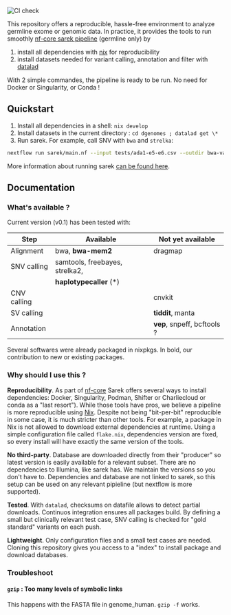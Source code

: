 ![CI check](https://github.com/apraga/reproducible-sarek-germline/actions/workflows/nix-flake.yml/badge.svg)

This repository offers a reproducible, hassle-free environment to analyze
germline exome or genomic data. In practice, it provides the tools to run
smoothly [nf-core sarek pipeline](https://nf-co.re/sarek/3.4.2/) (germline only)
by

1. install all dependencies with [nix](https://nixos.org/) for reproducibility
2. install datasets needed for variant calling, annotation and filter with
   [datalad](https://www.datalad.org/)

With 2 simple commandes, the pipeline is ready to be run. No need for Docker or
Singularity, or Conda !

## Quickstart

1. Install all dependencies in a shell: `nix develop`
2. Install datasets in the current directory : `cd dgenomes ; datalad get \*`
3. Run sarek. For example, call SNV with `bwa` and `strelka`:

```bash
nextflow run sarek/main.nf --input tests/ada1-e5-e6.csv --outdir bwa-varcall  --tools mpileup,haplotypecaller,freebayes,strelka  -c tests/test.config --skip_tools baserecalibrator,haplotypecaller_filter

```

More information about running sarek
[can be found here](https://nf-co.re/sarek/usage).

## Documentation

### What's available ?

Current version (v0.1) has been tested with:

| Step        | Available                      | Not yet available           |
| ----------- | ------------------------------ | --------------------------- |
| Alignment   | bwa, **bwa-mem2**              | dragmap                     |
| SNV calling | samtools, freebayes, strelka2, |                             |
|             | **haplotypecaller** (\*)       |                             |
| CNV calling |                                | cnvkit                      |
| SV calling  |                                | **tiddit**, manta           |
| Annotation  |                                | **vep**, snpeff, bcftools ? |

Several softwares were already packaged in nixpkgs. In bold, our contribution to
new or existing packages.

### Why should I use this ?

**Reproducibility**. As part of [nf-core](https://nf-co.re) Sarek offers several
ways to install dependencies: Docker, Singularity, Podman, Shifter or
Charliecloud or conda as a "last resort"). While those tools have pros, we
believe a pipeline is more reproducible using [Nix](https://nixos.org). Despite
not being "bit-per-bit" reproducible in some case, it is much stricter than
other tools. For example, a package in Nix is not allowed to download external
dependencies at runtime. Using a simple configuration file called `flake.nix`,
dependencies version are fixed, so every install will have exactly the same
version of the tools.

**No third-party**. Database are downloaded directly from their "producer" so
latest version is easily available for a relevant subset. There are no
dependencies to Illumina, like sarek has. We maintain the versions so you don't
have to. Dependencies and database are not linked to sarek, so this setup can be
used on any relevant pipieline (but nextflow is more supported).

**Tested**. With `datalad`, checksums on datafile allows to detect partial
downloads. Continuos integration ensures all packages build. By defining a small
but clinically relevant test case, SNV calling is checked for "gold standard"
variants on each push.

**Lightweight**. Only configuration files and a small test cases are needed.
Cloning this repository gives you access to a "index" to install package and
download databases.

### Troubleshoot

#### `gzip` : Too many levels of symbolic links

This happens with the FASTA file in genome_human. `gzip -f` works.
